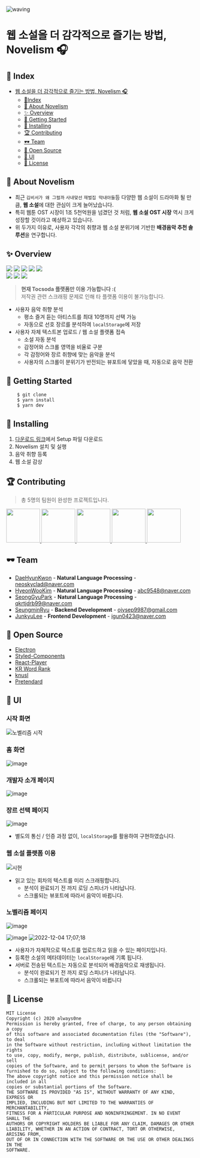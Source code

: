 ![waving](https://capsule-render.vercel.app/api?type=waving&height=200&text=Novelism🎧&fontAlign=70&fontAlignY=35&color=gradient)

# 웹 소설을 더 감각적으로 즐기는 방법, Novelism 🎧

## 🎉 Index

- [웹 소설을 더 감각적으로 즐기는 방법, Novelism 🎧](#웹-소설을-더-감각적으로-즐기는-방법-novelism-🎧)
  - [🎉Index](#🎉-index)
  - [🎠 About Novelism](#🎠-about-novelism)
  - [✨ Overview](#✨-overview)
  - [🎊 Getting Started](#🎊-getting-started)
  - [🛒 Installing](#🛒-installing)
  - [🏆 Contributing](#🏆-contributing)
  - [🕶 Team](#🕶-team)
  - [🔎 Open Source](#🔎-open-source)
  - [🎨 UI](#🎨-ui)
  - [💸 License](#💸-license)

## 🎠 About Novelism

- 최근 `김비서가 왜 그럴까` `사내맞선` `재벌집 막내아들`등 다양한 웹 소설이 드라마화 될 만큼, **웹 소설**에 대한 관심이 크게 늘어났습니다.
- 특히 웹툰 OST 시장이 1조 5천억원을 넘겼던 것 처럼, **웹 소설 OST 시장** 역시 크게 성장할 것이라고 예상하고 있습니다.
- 위 두가지 이유로, 사용자 각각의 취향과 웹 소설 분위기에 기반한 **배경음악 추천 솔루션**을 연구합니다.

## ✨ Overview

<img src="https://img.shields.io/badge/TypeScript-3178C6?style=plastic-square&logo=TypeScript&logoColor=white"/> <img src="https://img.shields.io/badge/React-61DAFB?style=plastic-square&logo=React&logoColor=white"/> <img src="https://img.shields.io/badge/Electron-47848F?style=plastic-square&logo=Electron&logoColor=white"/> <img src="https://img.shields.io/badge/Styled Components-DB7093?style=plastic-square&logo=styled-components&logoColor=white"/> <img src="https://img.shields.io/badge/Figma-F24E1E?style=plastic&logo=Figma&logoColor=white"/><br/>
<img src="https://img.shields.io/badge/Django-092E20?style=plastic-square&logo=Django&logoColor=white"/> <img src="https://img.shields.io/badge/Spring Boot-6DB33F?style=plastic-square&logo=Spring Boot&logoColor=white"/> <img src="https://img.shields.io/badge/Selenium-43B02A?style=plastic-square&logo=Selenium&logoColor=white"/>

> **현재 Tocsoda 플랫폼만 이용 가능합니다 :(**<br/>
> 저작권 관련 스크래핑 문제로 인해 타 플랫폼 이용이 불가능합니다.<br/>

- 사용자 음악 취향 분석
  - 평소 즐겨 듣는 아티스트를 최대 10명까지 선택 가능
  - 자동으로 선호 장르를 분석하여 `localStorage`에 저장
- 사용자 자체 텍스트본 업로드 / 웹 소설 플랫폼 접속
  - 소설 자동 분석
  - 감정어와 스크롤 영역을 비율로 구분
  - 각 감정어와 장르 취향에 맞는 음악을 분석
  - 사용자의 스크롤이 분위기가 반전되는 뷰포트에 닿았을 때, 자동으로 음악 전환

## 🎊 Getting Started

```javascrip
    $ git clone
    $ yarn install
    $ yarn dev
```

## 🛒 Installing

1. [다운로드 링크](https://drive.google.com/file/d/1WbvpRdNLm1Q0Mae65R5iwMX2UQgmEozf/view?usp=sharing)에서 Setup 파일 다운로드
2. Novelism 설치 및 실행
3. 음악 취향 등록
4. 웹 소설 감상

## 🏆 Contributing

> 총 5명의 팀원이 완성한 프로젝트입니다.

<p>
<a href="https://github.com/neoskyclad">
    <img src="https://github.com/neoskyclad.png" width="90">
</a>
<a href="https://github.com/qualificationalitated">
    <img src="https://github.com/qualificationalitated.png" width="90">
</a>
<a href="https://github.com/parksk99">
    <img src="https://github.com/parksk99.png" width="90">
</a>
<a href="https://github.com/99winnmin">
    <img src="https://github.com/99winnmin.png" width="90">
</a>
<a href="https://github.com/Jun99uu">
    <img src="https://github.com/Jun99uu.png" width="90">
</a>
</p>

## 🕶 Team

- [DaeHyunKwon](https://github.com/neoskyclad) - **Natural Language Processing** - <neoskyclad@naver.com>
- [HyeonWooKim](https://github.com/qualificationalitated) - **Natural Language Processing** - <abc9548@naver.com>
- [SeongGyuPark](https://github.com/parksk99) - **Natural Language Processing** - <qkrtjdrb99@naver.com>
- [SeungminRyu](https://github.com/99winnmin) - **Backend Development** - <ojysep9987@gmail.com>
- [JunkyuLee](https://github.com/Jun99uu) - **Frontend Development** - <igun0423@naver.com>

## 🔎 Open Source

- [Electron](https://github.com/electron/electron)
- [Styled-Components](https://github.com/styled-components/styled-components)
- [React-Player](https://github.com/cookpete/react-player)
- [KR Word Rank](https://pypi.org/project/krwordrank)
- [knusl](https://github.com/park1200656/KnuSentiLex)
- [Pretendard](https://github.com/orioncactus/pretendard)

## 🎨 UI

### 시작 화면

![노벨리즘 시작](https://user-images.githubusercontent.com/44965706/205597754-ae81dd33-4d3b-4eb2-b418-6fb2c1749838.gif)

### 홈 화면

![image](https://user-images.githubusercontent.com/44965706/205480176-08a8a46c-117d-42a1-ad28-98632c1a880d.png)

### 개발자 소개 페이지

![image](https://user-images.githubusercontent.com/44965706/205480222-49be80f2-1e51-4c6a-b495-0c2591659a4f.png)

### 장르 선택 페이지

![image](https://user-images.githubusercontent.com/44965706/205480248-e81f3bd1-4101-43a5-b5ed-1d06df6581aa.png)

- 별도의 통신 / 인증 과정 없이, `localStorage`를 활용하여 구현하였습니다.

### 웹 소설 플랫폼 이용

![시현](https://user-images.githubusercontent.com/44965706/205481483-c77a0ab3-3fad-413e-9d6c-eae869323eb1.gif)

- 읽고 있는 회차의 텍스트를 미리 스크래핑합니다.
  - 분석이 완료되기 전 까지 로딩 스피너가 나타납니다.
  - 스크롤되는 뷰포트에 따라서 음악이 바뀝니다.

### 노벨리즘 페이지

![image](https://user-images.githubusercontent.com/44965706/205480498-0d81a8d7-c573-455d-98db-e7b5bfa9a999.png)

![image](https://user-images.githubusercontent.com/44965706/205480539-db4ea121-7f04-4f30-864d-469fdb243205.png)
![2022-12-04 17;07;18](https://user-images.githubusercontent.com/44965706/205480607-65b13c84-15a0-4eb0-8bcc-bb73eff54266.gif)

- 사용자가 자체적으로 텍스트를 업로드하고 읽을 수 있는 페이지입니다.
- 등록한 소설의 메타데이터는 `localStorage`에 기록 됩니다.
- 서버로 전송된 텍스트는 자동으로 분석되어 배경음악으로 재생됩니다.
  - 분석이 완료되기 전 까지 로딩 스피너가 나타납니다.
  - 스크롤되는 뷰포트에 따라서 음악이 바뀝니다

## 💸 License

```
MIT License
Copyright (c) 2020 always0ne
Permission is hereby granted, free of charge, to any person obtaining a copy
of this software and associated documentation files (the "Software"), to deal
in the Software without restriction, including without limitation the rights
to use, copy, modify, merge, publish, distribute, sublicense, and/or sell
copies of the Software, and to permit persons to whom the Software is
furnished to do so, subject to the following conditions:
The above copyright notice and this permission notice shall be included in all
copies or substantial portions of the Software.
THE SOFTWARE IS PROVIDED "AS IS", WITHOUT WARRANTY OF ANY KIND, EXPRESS OR
IMPLIED, INCLUDING BUT NOT LIMITED TO THE WARRANTIES OF MERCHANTABILITY,
FITNESS FOR A PARTICULAR PURPOSE AND NONINFRINGEMENT. IN NO EVENT SHALL THE
AUTHORS OR COPYRIGHT HOLDERS BE LIABLE FOR ANY CLAIM, DAMAGES OR OTHER
LIABILITY, WHETHER IN AN ACTION OF CONTRACT, TORT OR OTHERWISE, ARISING FROM,
OUT OF OR IN CONNECTION WITH THE SOFTWARE OR THE USE OR OTHER DEALINGS IN THE
SOFTWARE.
```
